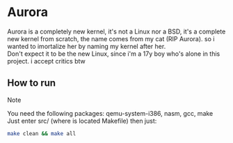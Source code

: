 # Aurora
Aurora is a completely new kernel, it's not a Linux nor a BSD, it's a complete new kernel from scratch, the name comes from my cat (RIP Aurora). so i wanted to imortalize her by naming my kernel after her. \
Don't expect it to be the new Linux, since i'm a 17y boy who's alone in this project. i accept critics btw

## How to run
> [!NOTE]
> You need the following packages: qemu-system-i386, nasm, gcc, make
Just enter src/ (where is located Makefile) then just:
```sh
make clean && make all
```
